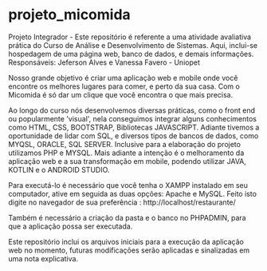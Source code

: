 # projeto_micomida

Projeto Integrador - Este repositório é referente a uma atividade avaliativa prática do Curso de Análise e Desenvolvimento de Sistemas.
Aqui, inclui-se hospedagem de uma página web, banco de dados, e demais informações.
Responsáveis: Jeferson Alves e Vanessa Favero - Uniopet

Nosso grande objetivo é criar uma aplicação web e mobile onde você encontre os melhores lugares para comer, e perto da  sua casa. Com o Micomida é só dar um clique que você encontra o que mais precisa.

Ao longo do curso nós desenvolvemos diversas práticas, como o front end ou popularmente 'visual', nela conseguimos integrar alguns conhecimentos como HTML, CSS, BOOTSTRAP, Bibliotecas JAVASCRIPT. Adiante tivemos a oportunidade de lidar com  SQL, e diversos tipos de bancos de dados, como MYQSL, ORACLE, SQL SERVER. Inclusive para a elaboração do projeto utilizamos PHP e MYSQL. Mais adiante a intenção é o melhoramento da aplicação web e a sua transformação em mobile, podendo utilizar JAVA, KOTLIN e o ANDROID STUDIO.


Para executá-lo é necessário que você tenha o XAMPP instalado em seu computador, ative em seguida as duas opções: Apache e  MySQL. Feito isto digite no navegador de sua preferência :
http://localhost/restaurante/

Também é necessário a criação da pasta e o banco  no PHPADMIN, para que a aplicação possa ser executada. 

Este repositório inclui os arquivos iniciais para a execução da aplicação web no momento, futuras modificações serão aplicadas e sinalizadas em uma nota explicativa.


